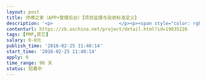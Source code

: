 ```yaml
---                
layout: post       
title: 师傅之家（APP+管理后台）【项目监理与验收标准定义】           
description: '<p>                        </p><p><span style="color: rgb(0, 0, 0); font-size: 1.1em;">【业务需求】</span><br></p><p>&nbsp; &nbsp; &nbsp; 师傅之家APP是涵盖家电水电等日常生活所需的一站式解决方案的家庭服务商。让业主有活能找到师傅干，让师傅能找到活干的撮合平台。</p><p><span style="color: rgb(0, 0, 0);">app基本功能：</span></p><div class="simditor-table" style="font-size: 14px; line-height: 22px; margin: 8px 0px; letter-spacing: 0.5px; word-wrap: break-word; color: rgb(51, 51, 51); position: relative; white-space: normal;">&nbsp; &nbsp; &nbsp;公共功能：<br></div><p>&nbsp; &nbsp; &nbsp;登陆、注册、我的地址、我的代金券、模式设置、我的消息、余额提现、设置、我的钱包、申请客服介入、评价、投诉、</p><p>&nbsp; &nbsp; &nbsp;企业名片分类，企业名片列表</p><p>&nbsp; &nbsp; &nbsp;业主端：<br></p><p>&nbsp; &nbsp; &nbsp; 首页(业主)、	个人中心（业主）、	我的订单（维修订单）、	我的订单（装修订单）、	我的订单（购货订单）、	申请退款</p><p><span style="font-size: 0.875rem;">主要业务：维修O2O下单、装修O2O下单、购货O2O下单</span></p><p>&nbsp; &nbsp; &nbsp;师傅端：</p><p>&nbsp; &nbsp; &nbsp; 首页(师傅)、	维修技能配置、	装修职业配置、	供货配置、	实名认证、	个人中心（师傅）、	我的订单（维修订单）、	我的订单（装修订单）、	我的订单（购货订单）、<br></p><p>主要业务：维修O2O接单、装修O2O接单、购货O2O接单<br></p><p>&nbsp; &nbsp; &nbsp;技术点：地图定位、推送、支付（希望接包方提供成熟方案）</p><p><b>后台基本功能：</b></p><p>&nbsp;1、维修：<span style="font-size: 0.875rem;">&nbsp;一级分类管理、</span>二级分类管理、故障管理</p><p>&nbsp; &nbsp; &nbsp; &nbsp; &nbsp;2、装修：<span style="font-size: 0.875rem;">&nbsp;房屋类型管理、工作年限管理、职业管理、工作范围与参考价管理</span><br></p><p><span style="font-size: 0.875rem;">&nbsp; &nbsp; &nbsp; &nbsp; &nbsp;3、供货：<span style="font-size: 0.875rem;">&nbsp;商品配置，商品分类配置</span><br></span></p><p><span style="font-size: 0.875rem;"><span style="font-size: 0.875rem;">&nbsp; &nbsp; &nbsp; &nbsp;&nbsp;&nbsp;4、企业名片：<span style="font-size: 0.875rem;">&nbsp;企业名片分类管理，企业管理（类似于CMS系统）</span></span></span></p><p><span style="font-size: 0.875rem;">&nbsp; &nbsp; &nbsp; &nbsp; &nbsp;5、订单管理（装修、维修、购货管理，包含客服介入）</span></p><p><span style="font-size: 0.875rem;">&nbsp; &nbsp; &nbsp; &nbsp; &nbsp;6、会员管理（会员、师傅管理）<br></span></p><p><span style="font-size: 0.875rem;">&nbsp; &nbsp; &nbsp; &nbsp; &nbsp;7、用户管理（角色管理、超级管理员，客服，等运营人员使用）<br></span></p><p>&nbsp; &nbsp; &nbsp; &nbsp; &nbsp;8、APP基本配置（APP banner条等一些信息的配置）<br></p><p>&nbsp; &nbsp; &nbsp; &nbsp; &nbsp;9、报表管理（订单数、订单总金额，支持明细下钻导出）<br></p><p>&nbsp; &nbsp; &nbsp; &nbsp; &nbsp;10、系统管理（配置项管理、登陆用户修改密码等）</p><h4>【任务描述】</h4><p>&nbsp; &nbsp; &nbsp; 由于我们自身没有互联网和IT行业经验，现需要一个项目管理与监理角色，与我们一起与众包开发团队项目经理进行接口，确保项目各项指标都能达到要求，要求配合我们严格督促开发团队按需完成我们的任务。</p><p>1、项目监理工作</p><p>2、配合我们解决项目过程中与乙方的变更争议（站在我们角度维护我们的权益）</p><p>3、配合我们通过OSC寻找合适的测试团队</p><p><span style="font-size: 0.875rem;">我们需要的是一个第三方监理角色（有点类似现在建筑行业监理公司一样的性质）</span><br></p><p><span style="font-size: 0.875rem;">只要能帮我们解决实际问题，酬劳都好商量（</span><b>项目结束后也可考虑直接加入到我们的创业团队</b><span style="font-size: 0.875rem;">）</span><br></p><p><span style="color: rgb(0, 0, 0); font-size: 1.1em;"><b>【交付物】</b></span></p><p><span style="color: rgb(0, 0, 0); font-size: 1.1em;">1、验收标准</span></p><p><span style="color: rgb(0, 0, 0); font-size: 1.1em;">&nbsp; &nbsp; &nbsp;协助我方根据现有的设计制定验收标准，输出《验收标准文件》</span></p><p><span style="color: rgb(0, 0, 0); font-size: 1.1em;">&nbsp; &nbsp; &nbsp;当众包开发团队输出交付成果时，输出有说服力的《验收报告》</span></p><p><span style="color: rgb(0, 0, 0); font-size: 1.1em;">2、项目管理与监理</span><br></p><p><span style="color: rgb(0, 0, 0); font-size: 1.1em;">&nbsp; &nbsp; （周期性输出）《进度计划报告》、<span style="font-size: 15.4px;">《风险报告》、<span style="font-size: 15.4px;">《项目范围说明书》、</span></span></span></p><p><span style="color: rgb(0, 0, 0); font-size: 1.1em;">&nbsp; &nbsp; &nbsp;</span></p><p><b style="color: rgb(0, 0, 0);">【人员要求】</b></p><p><span style="color: rgb(51, 51, 51); font-size: 14px;"></span></p><p><span style="font-size: 0.875rem;">1.具有项目管理理论与实际经验（5年以上经验）；</span><br></p><p>2.熟悉项目管理方法和管理工具；</p><p>3.优秀的组织协调能力，项目控制能力，良好的客户沟通能力；</p><p>4.了解软件开发流程、设计模式、体系结构；</p><p>5、有同类型的APP项目经验</p><p>6、能在深圳、广州两地跑（差旅费我们负责）</p><p><br></p><p><b>【付款方式】</b><br></p><p><span style="font-size: 0.875rem;">您提供一口价、随项目进度、通过众包平台分批支付，具体协商而定<br></span></p><p><br></p><p><br></p><p><br></p><p>                    </p>'     
contenturl: https://zb.oschina.net/project/detail.html?id=19035226      
tags: [PMP,其它]            
salary: 0-0元          
publish_time: '2016-02-25 11:40:14'         
start_time: '2016-02-25 11:40:14'           
apply: 0                   
time_range: 90 天              
status: 招募中                  
---                 
```

